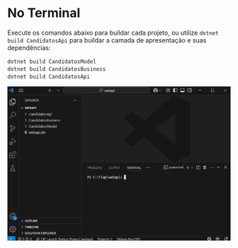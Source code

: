 
# No Terminal

Execute os comandos abaixo para buildar cada projeto, ou utilize `dotnet build CandidatosApi` para buildar a camada de apresentação e suas dependências:

```bash
dotnet build CandidatosModel
dotnet build CandidatosBusiness
dotnet build CandidatosApi
```

![gifanimation.gif](/.attachments/gifanimation-508981cd-75f5-4e02-beb9-22a870a7d23f.gif)